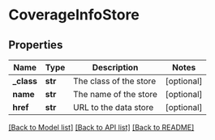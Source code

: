 # CoverageInfoStore

## Properties
Name | Type | Description | Notes
------------ | ------------- | ------------- | -------------
**_class** | **str** | The class of the store | [optional] 
**name** | **str** | The name of the store | [optional] 
**href** | **str** | URL to the data store | [optional] 

[[Back to Model list]](../README.md#documentation-for-models) [[Back to API list]](../README.md#documentation-for-api-endpoints) [[Back to README]](../README.md)


